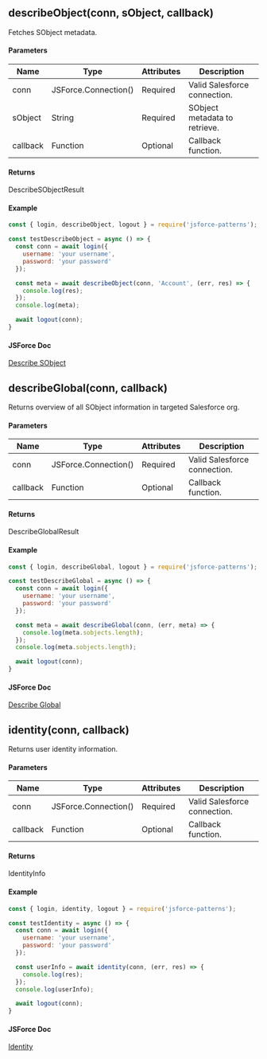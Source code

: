 ## describeObject(conn, sObject, callback)
Fetches SObject metadata.

#### Parameters
Name | Type | Attributes | Description 
--- | --- | --- | ---
conn | JSForce.Connection() | Required | Valid Salesforce connection.
sObject | String | Required | SObject metadata to retrieve.
callback | Function | Optional | Callback function.

#### Returns
DescribeSObjectResult

#### Example
```javascript
const { login, describeObject, logout } = require('jsforce-patterns');

const testDescribeObject = async () => {
  const conn = await login({ 
    username: 'your username', 
    password: 'your password' 
  });

  const meta = await describeObject(conn, 'Account', (err, res) => {
    console.log(res);
  });
  console.log(meta);

  await logout(conn);
}
```
#### JSForce Doc
[Describe SObject](https://jsforce.github.io/document/#describe-sobject)

## describeGlobal(conn, callback)
Returns overview of all SObject information in targeted Salesforce org.

#### Parameters
Name | Type | Attributes | Description 
--- | --- | --- | ---
conn | JSForce.Connection() | Required | Valid Salesforce connection.
callback | Function | Optional | Callback function.

#### Returns
DescribeGlobalResult

#### Example
```javascript
const { login, describeGlobal, logout } = require('jsforce-patterns');

const testDescribeGlobal = async () => {
  const conn = await login({ 
    username: 'your username', 
    password: 'your password' 
  });

  const meta = await describeGlobal(conn, (err, meta) => {
    console.log(meta.sobjects.length);
  });
  console.log(meta.sobjects.length);

  await logout(conn);
}
```
#### JSForce Doc
[Describe Global](https://jsforce.github.io/document/#describe-global)

## identity(conn, callback)
Returns user identity information.

#### Parameters
Name | Type | Attributes | Description 
--- | --- | --- | ---
conn | JSForce.Connection() | Required | Valid Salesforce connection.
callback | Function | Optional | Callback function.

#### Returns
IdentityInfo

#### Example
```javascript
const { login, identity, logout } = require('jsforce-patterns');

const testIdentity = async () => {
  const conn = await login({ 
    username: 'your username', 
    password: 'your password' 
  });

  const userInfo = await identity(conn, (err, res) => {
    console.log(res);
  });
  console.log(userInfo);

  await logout(conn);
}
```
#### JSForce Doc
[Identity](https://jsforce.github.io/document/#identity)